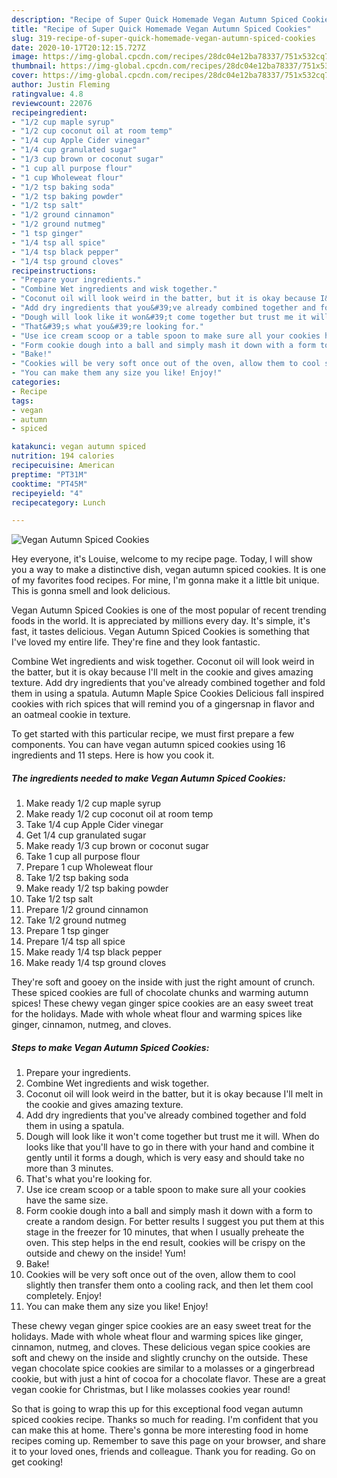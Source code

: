 ```yaml
---
description: "Recipe of Super Quick Homemade Vegan Autumn Spiced Cookies"
title: "Recipe of Super Quick Homemade Vegan Autumn Spiced Cookies"
slug: 319-recipe-of-super-quick-homemade-vegan-autumn-spiced-cookies
date: 2020-10-17T20:12:15.727Z
image: https://img-global.cpcdn.com/recipes/28dc04e12ba78337/751x532cq70/vegan-autumn-spiced-cookies-recipe-main-photo.jpg
thumbnail: https://img-global.cpcdn.com/recipes/28dc04e12ba78337/751x532cq70/vegan-autumn-spiced-cookies-recipe-main-photo.jpg
cover: https://img-global.cpcdn.com/recipes/28dc04e12ba78337/751x532cq70/vegan-autumn-spiced-cookies-recipe-main-photo.jpg
author: Justin Fleming
ratingvalue: 4.8
reviewcount: 22076
recipeingredient:
- "1/2 cup maple syrup"
- "1/2 cup coconut oil at room temp"
- "1/4 cup Apple Cider vinegar"
- "1/4 cup granulated sugar"
- "1/3 cup brown or coconut sugar"
- "1 cup all purpose flour"
- "1 cup Wholeweat flour"
- "1/2 tsp baking soda"
- "1/2 tsp baking powder"
- "1/2 tsp salt"
- "1/2 ground cinnamon"
- "1/2 ground nutmeg"
- "1 tsp ginger"
- "1/4 tsp all spice"
- "1/4 tsp black pepper"
- "1/4 tsp ground cloves"
recipeinstructions:
- "Prepare your ingredients."
- "Combine Wet ingredients and wisk together."
- "Coconut oil will look weird in the batter, but it is okay because I&#39;ll melt in the cookie and gives amazing texture."
- "Add dry ingredients that you&#39;ve already combined together and fold them in using a spatula."
- "Dough will look like it won&#39;t come together but trust me it will. When do looks like that you&#39;ll have to go in there with your hand and combine it gently until it forms a dough, which is very easy and should take no more than 3 minutes."
- "That&#39;s what you&#39;re looking for."
- "Use ice cream scoop or a table spoon to make sure all your cookies have the same size."
- "Form cookie dough into a ball and simply mash it down with a form to create a random design. For better results I suggest you put them at this stage in the freezer for 10 minutes, that when I usually preheate the oven. This step helps in the end result, cookies will be crispy on the outside and chewy on the inside! Yum!"
- "Bake!"
- "Cookies will be very soft once out of the oven, allow them to cool slightly then transfer them onto a cooling rack, and then let them cool completely. Enjoy!"
- "You can make them any size you like! Enjoy!"
categories:
- Recipe
tags:
- vegan
- autumn
- spiced

katakunci: vegan autumn spiced 
nutrition: 194 calories
recipecuisine: American
preptime: "PT31M"
cooktime: "PT45M"
recipeyield: "4"
recipecategory: Lunch

---
```



![Vegan Autumn Spiced Cookies](https://img-global.cpcdn.com/recipes/28dc04e12ba78337/751x532cq70/vegan-autumn-spiced-cookies-recipe-main-photo.jpg)

Hey everyone, it's Louise, welcome to my recipe page. Today, I will show you a way to make a distinctive dish, vegan autumn spiced cookies. It is one of my favorites food recipes. For mine, I'm gonna make it a little bit unique. This is gonna smell and look delicious.

Vegan Autumn Spiced Cookies is one of the most popular of recent trending foods in the world. It is appreciated by millions every day. It's simple, it's fast, it tastes delicious. Vegan Autumn Spiced Cookies is something that I've loved my entire life. They're fine and they look fantastic.

Combine Wet ingredients and wisk together. Coconut oil will look weird in the batter, but it is okay because I&#39;ll melt in the cookie and gives amazing texture. Add dry ingredients that you&#39;ve already combined together and fold them in using a spatula. Autumn Maple Spice Cookies Delicious fall inspired cookies with rich spices that will remind you of a gingersnap in flavor and an oatmeal cookie in texture.


To get started with this particular recipe, we must first prepare a few components. You can have vegan autumn spiced cookies using 16 ingredients and 11 steps. Here is how you cook it.

<!--inarticleads1-->

##### The ingredients needed to make Vegan Autumn Spiced Cookies:

1. Make ready 1/2 cup maple syrup
1. Make ready 1/2 cup coconut oil at room temp
1. Take 1/4 cup Apple Cider vinegar
1. Get 1/4 cup granulated sugar
1. Make ready 1/3 cup brown or coconut sugar
1. Take 1 cup all purpose flour
1. Prepare 1 cup Wholeweat flour
1. Take 1/2 tsp baking soda
1. Make ready 1/2 tsp baking powder
1. Take 1/2 tsp salt
1. Prepare 1/2 ground cinnamon
1. Take 1/2 ground nutmeg
1. Prepare 1 tsp ginger
1. Prepare 1/4 tsp all spice
1. Make ready 1/4 tsp black pepper
1. Make ready 1/4 tsp ground cloves


They&#39;re soft and gooey on the inside with just the right amount of crunch. These spiced cookies are full of chocolate chunks and warming autumn spices! These chewy vegan ginger spice cookies are an easy sweet treat for the holidays. Made with whole wheat flour and warming spices like ginger, cinnamon, nutmeg, and cloves. 

<!--inarticleads2-->

##### Steps to make Vegan Autumn Spiced Cookies:

1. Prepare your ingredients.
1. Combine Wet ingredients and wisk together.
1. Coconut oil will look weird in the batter, but it is okay because I&#39;ll melt in the cookie and gives amazing texture.
1. Add dry ingredients that you&#39;ve already combined together and fold them in using a spatula.
1. Dough will look like it won&#39;t come together but trust me it will. When do looks like that you&#39;ll have to go in there with your hand and combine it gently until it forms a dough, which is very easy and should take no more than 3 minutes.
1. That&#39;s what you&#39;re looking for.
1. Use ice cream scoop or a table spoon to make sure all your cookies have the same size.
1. Form cookie dough into a ball and simply mash it down with a form to create a random design. For better results I suggest you put them at this stage in the freezer for 10 minutes, that when I usually preheate the oven. This step helps in the end result, cookies will be crispy on the outside and chewy on the inside! Yum!
1. Bake!
1. Cookies will be very soft once out of the oven, allow them to cool slightly then transfer them onto a cooling rack, and then let them cool completely. Enjoy!
1. You can make them any size you like! Enjoy!


These chewy vegan ginger spice cookies are an easy sweet treat for the holidays. Made with whole wheat flour and warming spices like ginger, cinnamon, nutmeg, and cloves. These delicious vegan spice cookies are soft and chewy on the inside and slightly crunchy on the outside. These vegan chocolate spice cookies are similar to a molasses or a gingerbread cookie, but with just a hint of cocoa for a chocolate flavor. These are a great vegan cookie for Christmas, but I like molasses cookies year round! 

So that is going to wrap this up for this exceptional food vegan autumn spiced cookies recipe. Thanks so much for reading. I'm confident that you can make this at home. There's gonna be more interesting food in home recipes coming up. Remember to save this page on your browser, and share it to your loved ones, friends and colleague. Thank you for reading. Go on get cooking!
